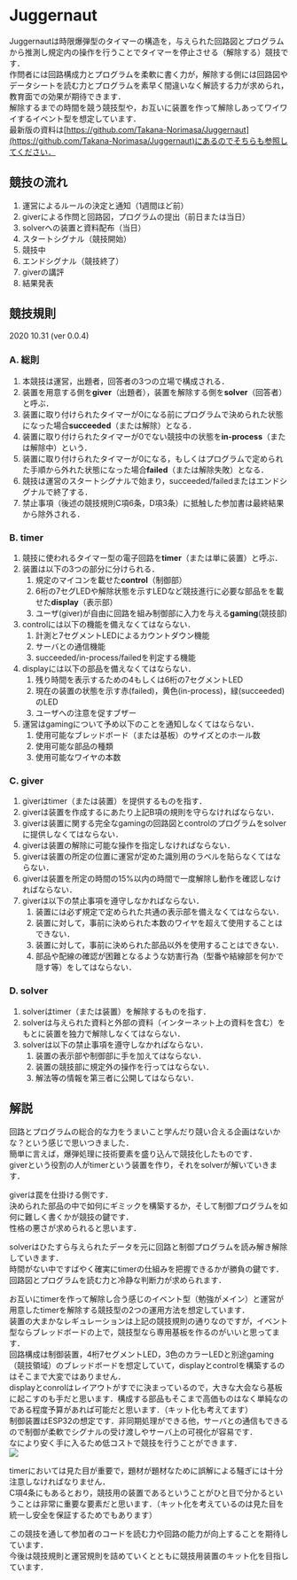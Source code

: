 # Juggernaut  
Juggernautは時限爆弾型のタイマーの構造を，与えられた回路図とプログラムから推測し規定内の操作を行うことでタイマーを停止させる（解除する）競技です．    
作問者には回路構成力とプログラムを柔軟に書く力が，解除する側には回路図やデータシートを読む力とプログラムを素早く間違いなく解読する力が求められ，教育面での効果が期待できます．    
解除するまでの時間を競う競技型や，お互いに装置を作って解除しあってワイワイするイベント型を想定しています．    
最新版の資料は[https://github.com/Takana-Norimasa/Juggernaut](https://github.com/Takana-Norimasa/Juggernaut)にあるのでそちらも参照してください．  
  
  
## 競技の流れ  
1. 運営によるルールの決定と通知（1週間ほど前）  
1. giverによる作問と回路図，プログラムの提出（前日または当日）  
1. solverへの装置と資料配布（当日）  
1. スタートシグナル（競技開始）  
1. 競技中  
1. エンドシグナル（競技終了）  
1. giverの講評  
1. 結果発表  
  
  
## 競技規則  
2020 10.31 (ver 0.0.4)  
  
### A. 総則  
1. 本競技は運営，出題者，回答者の3つの立場で構成される．  
1. 装置を用意する側を**giver**（出題者），装置を解除する側を**solver**（回答者）と呼ぶ．  
1. 装置に取り付けられたタイマーが0になる前にプログラムで決められた状態になった場合**succeeded**（または解除）となる．  
1. 装置に取り付けられたタイマーが0でない競技中の状態を**in-process**（または解除中）という．  
1. 装置に取り付けられたタイマーが0になる，もしくはプログラムで定められた手順から外れた状態になった場合**failed**（または解除失敗）となる．  
1. 競技は運営のスタートシグナルで始まり，succeeded/failedまたはエンドシグナルで終了する．  
1. 禁止事項（後述の競技規則C項6条，D項3条）に抵触した参加書は最終結果から除外される．  
  
### B. timer  
1. 競技に使われるタイマー型の電子回路を**timer**（または単に装置）と呼ぶ．  
1. 装置は以下の3つの部分に分けられる．  
	1. 規定のマイコンを載せた**control**（制御部）  
	1. 6桁の7セグLEDや解除状態を示すLEDなど競技進行に必要な部品をを載せた**display**（表示部）  
	1. ユーザ(giver)が自由に回路を組み制御部に入力を与える**gaming**(競技部)  
1. controlには以下の機能を備えなくてはならない．  
	1. 計測と7セグメントLEDによるカウントダウン機能  
	1. サーバとの通信機能  
	1. succeeded/in-process/failedを判定する機能  
1. displayには以下の部品を備えなくてはならない．  
	1. 残り時間を表示するための4もしくは6桁の7セグメントLED  
	1. 現在の装置の状態を示す赤(failed)，黄色(in-process)，緑(succeeded)のLED  
	1. ユーザへの注意を促すブザー  
1. 運営はgamingについて予め以下のことを通知しなくてはならない．  
	1. 使用可能なブレッドボード（または基板）のサイズとのホール数  
	1. 使用可能な部品の種類  
	1. 使用可能なワイヤの本数  
  
### C. giver  
1. giverはtimer（または装置）を提供するものを指す．  
1. giverは装置を作成するにあたり上記B項の規則を守らなければならない．  
1. giverは装置に関する完全なgamingの回路図とcontrolのプログラムをsolverに提供しなくてはならない．  
1. giverは装置の解除に可能な操作を指定しなければならない．  
1. giverは装置の所定の位置に運営が定めた識別用のラベルを貼らなくてはならない．  
1. giverは装置を所定の時間の15%以内の時間で一度解除し動作を確認しなければならない．  
1. giverは以下の禁止事項を遵守しなかればならない．  
	1. 装置には必ず規定で定められた共通の表示部を備えなくてはならない．  
	1. 装置に対して，事前に決められた本数のワイヤを超えて使用することはできない．  
	1. 装置に対して，事前に決められた部品以外を使用することはできない．  
	1. 部品や配線の確認が困難となるような妨害行為（型番や結線部を何かで隠す等）をしてはならない．  
  
### D. solver  
1. solverはtimer（または装置）を解除するものを指す．  
1. solverは与えられた資料と外部の資料（インターネット上の資料を含む）をもとに装置を独力で解除しなくてはならない．  
1. solverは以下の禁止事項を遵守しなかればならない．  
	1. 装置の表示部や制御部に手を加えてはならない．  
	1. 装置の競技部に規定外の操作を行ってはならない．  
	1. 解法等の情報を第三者に公開してはならない．  
  
  
  
## 解説  
回路とプログラムの総合的な力をうまいこと学んだり競い合える企画はないかな？という感じで思いつきました．  
簡単に言えば，爆弾処理に技術要素を盛り込んで競技化したものです．  
giverという役割の人がtimerという装置を作り，それをsolverが解いていきます．  
  
giverは罠を仕掛ける側です．  
決められた部品の中で如何にギミックを構築するか，そして制御プログラムを如何に難しく書くかが競技の鍵です．  
性格の悪さが求められると思います．  
  
solverはひたすら与えられたデータを元に回路と制御プログラムを読み解き解除していきます．  
時間がない中ですばやく確実にtimerの仕組みを把握できるかが勝負の鍵です．  
回路図とプログラムを読む力と冷静な判断力が求められます．  
  
お互いにtimerを作って解除し合う感じのイベント型（勉強がメイン）と運営が用意したtimerを解除する競技型の2つの運用方法を想定しています．  
装置の大まかなレギュレーションは上記の競技規則の通りなのですが，イベント型ならブレッドボードの上で，競技型なら専用基板を作るのがいいと思ってます．  
回路構成は制御装置，4桁7セグメントLED，3色のカラーLEDと別途gaming（競技領域）のブレッドボードを想定していて，displayとcontrolを構築するのはそこまで大変ではありません．  
displayとconrolはレイアウトがすでに決まっているので，大きな大会なら基板に起こすのも手だと思います．構成する部品もそこまで高価ものはなく単純なのである程度予算があれば可能だと思います．（キット化も考えてます）  
制御装置はESP32の想定です．非同期処理ができる他，サーバとの通信もできるので制御が柔軟でシグナルの受け渡しやサーバ上の可視化が容易です．  
なにより安く手に入るため低コストで競技を行うことができます．  
![](./image/DSC_0869.JPG)
  
timerにおいては見た目が重要で，題材が題材なために誤解による騒ぎには十分注意しなければなりません．  
C項4条にもあるとおり，競技用の装置であるということがひと目で分かるということは非常に重要な要素だと思います．（キット化を考えているのは見た目を統一し安全を保証するためでもあります）  
  
この競技を通して参加者のコードを読む力や回路の能力が向上することを期待しています．  
今後は競技規則と運営規則を詰めていくとともに競技用装置のキット化を目指しています．  
  
